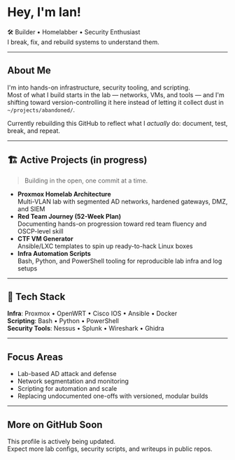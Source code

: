 # Hey, I'm Ian!

🛠 Builder •  Homelabber •  Security Enthusiast  
I break, fix, and rebuild systems to understand them.

---

##  About Me

I'm into hands-on infrastructure, security tooling, and scripting.  
Most of what I build starts in the lab — networks, VMs, and tools — and I'm shifting toward version-controlling it here instead of letting it collect dust in `~/projects/abandoned/`.

Currently rebuilding this GitHub to reflect what I *actually* do: document, test, break, and repeat.

---

## 🏗 Active Projects (in progress)

> Building in the open, one commit at a time.

- **Proxmox Homelab Architecture**  
  Multi-VLAN lab with segmented AD networks, hardened gateways, DMZ, and SIEM  
- **Red Team Journey (52-Week Plan)**  
  Documenting hands-on progression toward red team fluency and OSCP-level skill  
- **CTF VM Generator**  
  Ansible/LXC templates to spin up ready-to-hack Linux boxes  
- **Infra Automation Scripts**  
  Bash, Python, and PowerShell tooling for reproducible lab infra and log setups

---

## 🔧 Tech Stack

**Infra**: Proxmox • OpenWRT • Cisco IOS • Ansible • Docker  
**Scripting**: Bash • Python • PowerShell  
**Security Tools**: Nessus • Splunk • Wireshark • Ghidra  

---

##  Focus Areas

- Lab-based AD attack and defense
- Network segmentation and monitoring
- Scripting for automation and scale
- Replacing undocumented one-offs with versioned, modular builds

---

##  More on GitHub Soon

This profile is actively being updated.  
Expect more lab configs, security scripts, and writeups in public repos.


